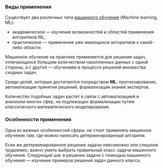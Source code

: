 ### Виды применения
Существует два различных типа [машинного обучения](http://www.machinelearning.ru/wiki/index.php?title=%D0%9C%D0%B0%D1%88%D0%B8%D0%BD%D0%BD%D0%BE%D0%B5_%D0%BE%D0%B1%D1%83%D1%87%D0%B5%D0%BD%D0%B8%D0%B5http://www.machinelearning.ru/wiki/index.php?title=%D0%9C%D0%B0%D1%88%D0%B8%D0%BD%D0%BD%D0%BE%D0%B5_%D0%BE%D0%B1%D1%83%D1%87%D0%B5%D0%BD%D0%B8%D0%B5) (Machine learning, ML):
- академическое — изучение возможностей и областей применения алгоритмов ML;
- практическое — применение уже имеющихся алгоритмов к какой-либо области.

Машинное обучение на практике применяется для решения задач, отличающихся большим количеством накопленных данных с одной стороны, а с другой — обучением в процессе решений множества сходных задач.

Среди целей, которые достигаются посредством **ML**: прогнозирование, автоматизация принятия решений, формализация знаний экспертов.

Количество подобных задач растет в связи с автоматизацией и анализом многих сфер, не подлежащих формализации путем классического математического моделирования.


### Особенности применения
Одна из важных особенностей сферы: не стоит применять машинное обучение там, где можно написать детерминированный алгоритм.

Если же детерминированное решение задачи невозможно или слишком трудоемко, важно уметь выбрать правильный класс задачи машинного обучения. Следующий шаг в решении задачи с помощью машинного обучения — изучение примеров решения задач данного класса.
